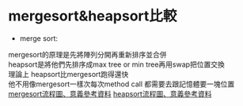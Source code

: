 # mergesort&heapsort比較  

* merge sort:  

mergesort的原理是先將陣列分開再重新排序並合併  
heapsort是將他們先排序成max tree or min tree再用swap把位置交換  
理論上 heapsort比mergesort跑得還快    
他不用像mergesort一樣次每次method call 都需要去跟記憶體要一塊位置   
[mergesort流程圖、意義參考資料](http://marklin-blog.logdown.com/posts/1910136) 
[heapsort流程圖、意義參考資料](http://marklin-blog.logdown.com/posts/1910116)
